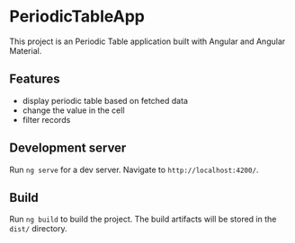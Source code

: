 # PeriodicTableApp

This project is an Periodic Table application built with Angular and Angular Material.

## Features

- display periodic table based on fetched data
- change the value in the cell
- filter records

## Development server

Run `ng serve` for a dev server. Navigate to `http://localhost:4200/`.

## Build

Run `ng build` to build the project. The build artifacts will be stored in the `dist/` directory.

